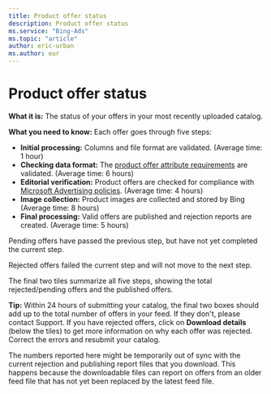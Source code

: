 ```yaml
---
title: Product offer status
description: Product offer status
ms.service: "Bing-Ads"
ms.topic: "article"
author: eric-urban
ms.author: eur
---
```


# Product offer status

**What it is:** The status of your offers in your most recently uploaded catalog.

**What you need to know:** Each offer goes through five steps:
- **Initial processing:** Columns and file format are validated. (Average time: 1 hour)
- **Checking data format:** The [product offer attribute requirements](../hlp_BA_CONC_AboutBingMerchantCenterCatalogFile.md) are validated. (Average time: 6 hours)
- **Editorial verification:** Product offers are checked for compliance with [Microsoft Advertising policies](../hlp_BA_CONC_EditorialGuidelines.md). (Average time: 4 hours)
- **Image collection:** Product images are collected and stored by Bing  (Average time: 8 hours)
- **Final processing:** Valid offers are published and rejection reports are created. (Average time: 5 hours)

Pending offers have passed the previous step, but have not yet completed the current step.

Rejected offers failed the current step and will not move to the next step.

The final two tiles summarize all five steps, showing the total rejected/pending offers and the published offers.

**Tip:** Within 24 hours of submitting your catalog, the final two boxes should add up to the total number of offers in your feed. If they don't, please contact Support. If you have rejected offers, click on **Download details** (below the tiles) to get more information on why each offer was rejected. Correct the errors and resubmit your catalog.

The numbers reported here might be temporarily out of sync with the current rejection and publishing report files that you download. This happens because the downloadable files can report on offers from an older feed file that has not yet been replaced by the latest feed file.


